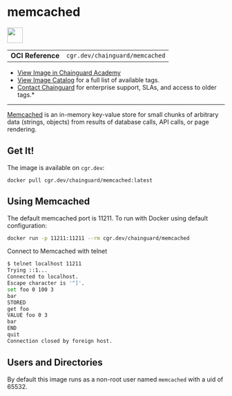 <!--monopod:start-->
# memcached

<!--url:start-->
<a href="https://memcached.org/">
<!--logo:start-->
  <img src="https://storage.googleapis.com/chainguard-academy/logos/memcached/logo.svg" width="36px" height="36px" />
<!--logo:end-->
</a>
<!--url:end-->

| | |
| - | - |
| **OCI Reference** | `cgr.dev/chainguard/memcached` |

* [View Image in Chainguard Academy](https://edu.chainguard.dev/chainguard/chainguard-images/reference/memcached/overview/)
* [View Image Catalog](https://console.enforce.dev/images/catalog) for a full list of available tags.
* [Contact Chainguard](https://www.chainguard.dev/chainguard-images) for enterprise support, SLAs, and access to older tags.*
---
<!--monopod:end-->

<!--overview:start-->
[Memcached](https://memcached.org/) is an in-memory key-value store for small chunks of arbitrary data (strings, objects) from results of database calls, API calls, or page rendering.
<!--overview:end-->

<!--getting:start-->
## Get It!
The image is available on `cgr.dev`:

```
docker pull cgr.dev/chainguard/memcached:latest
```
<!--getting:end-->

<!--body:start-->
## Using Memcached

The default memcached port is 11211.
To run with Docker using default configuration:

```sh
docker run -p 11211:11211 --rm cgr.dev/chainguard/memcached
```

Connect to Memcached with telnet

```sh
$ telnet localhost 11211
Trying ::1...
Connected to localhost.
Escape character is '^]'.
set foo 0 100 3
bar
STORED
get foo
VALUE foo 0 3
bar
END
quit
Connection closed by foreign host.
```

## Users and Directories

By default this image runs as a non-root user named `memcached` with a uid of 65532.
<!--body:end-->


